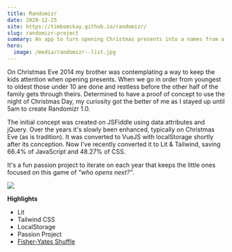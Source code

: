 ```yaml
---
title: Randomizr
date: 2020-12-25
site: https://timbomckay.github.io/randomizr/
slug: randomizr-project
summary: An app to turn opening Christmas presents into a names from a hat game of suspense.
hero:
  image: /media/randomizr--list.jpg
---
```


On Christmas Eve 2014 my brother was contemplating a way to keep the kids attention when opening presents. When we go in order from youngest to oldest those under 10 are done and restless before the other half of the family gets through theirs. Determined to have a proof of concept to use the night of Christmas Day, my curiosity got the better of me as I stayed up until 5am to create Randomizr 1.0.

The initial concept was created on JSFiddle using data attributes and jQuery. Over the years it's slowly been enhanced, typically on Christmas Eve (as is tradition). It was converted to VueJS with localStorage shortly after its conception. Now I've recently converted it to Lit & Tailwind, saving 66.4% of JavaScript and 48.27% of CSS.

It's a fun passion project to iterate on each year that keeps the little ones focused on this game of _"who opens next?"_.

![](/media/randomizr--selection.jpg)

**Highlights**

- Lit
- Tailwind CSS
- LocalStorage
- Passion Project
- [Fisher-Yates Shuffle](https://bost.ocks.org/mike/shuffle/)
